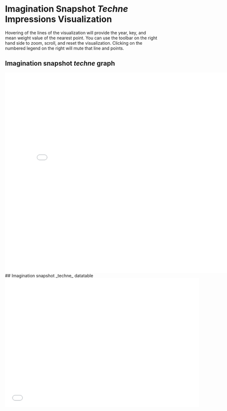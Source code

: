 # Imagination Snapshot _Techne_ Impressions Visualization
Hovering of the lines of the visualization will provide the year, key, and mean weight value of the nearest point. You can use the toolbar on the right hand side to zoom, scroll, and reset the visualization. Clicking on the numbered legend on the right will mute that line and points.
## Imagination snapshot _techne_ graph
<iframe src="visualizations/imagination_visualization.html"
    sandbox="allow-same-origin allow-scripts"
    width="810"
    height="660"
    style="overflow:hidden"
    frameborder="0">
</iframe>
## Imagination snapshot _techne_ datatable
<iframe src="visualizations/imagination_datatable.html"
    sandbox="allow-same-origin allow-scripts"
    style="overflow:hidden" 
    width="640"
    height="425"
    frameborder="0">
</iframe>
